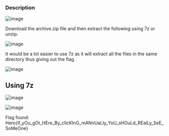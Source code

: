 ### Description

![image](https://user-images.githubusercontent.com/65862031/116134580-b3dd0b00-a6ed-11eb-8b0b-12771d1df385.png)

Download the archive.zip file and then extract the following using 7z or unzip.

![image](https://user-images.githubusercontent.com/65862031/116134806-f3a3f280-a6ed-11eb-943a-f0c773ae1bf3.png)

It would be a lot easier to use 7z as it will extract all the files in the same directory thus giving out the flag.

![image](https://user-images.githubusercontent.com/65862031/116134950-1cc48300-a6ee-11eb-86dd-b427c637980f.png)

## Using 7z

![image](https://user-images.githubusercontent.com/65862031/116135080-45e51380-a6ee-11eb-83c0-60a4cd280c71.png)

![image](https://user-images.githubusercontent.com/65862031/116135100-4d0c2180-a6ee-11eb-9e4a-f57b6051254b.png)

Flag found: Hero{if_yOu_gOt_HEre_By_clIcKInG_mANnUaLly_YoU_sHOuLd_REalLy_SeE_SoMeOne}
